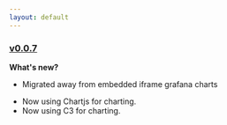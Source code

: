 ```yaml
---
layout: default
---
```


### [v0.0.7](https://github.com/layer5io/meshery/releases/tag/v0.0.7)

**What's new?**

- Migrated away from embedded iframe grafana charts

* Now using Chartjs for charting.
* Now using C3 for charting.

